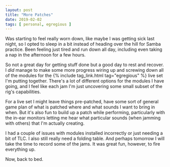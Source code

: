 ```yaml
---
layout: post
title: "More Patches"
date: 2019-02-02
tags: [ personal, egregious ]
---
```


Was starting to feel really worn down, like maybe I was getting sick last night,
so I opted to sleep in a bit instead of heading over the hill for Samba practice.
Been feeling just tired and run down all day, including even taking a nap in
the afternoon for a few hours.

So not a great day for getting stuff done but a good day to rest and recover. I
*did* manage to make some more progress wiring up and screwing down all of the
modules for the {% include tag_link.html tag="egregious" %} live set I'm putting
together. There's a lot of different options for the modules I have going, and
I feel like each jam I'm just uncovering some small subset of the rig's
capabilities.

For a live set I might leave things pre-patched, have some sort of general game
plan of what is patched where and what sounds I want to bring in when. But it's
also fun to build up a patch while performing, particularly with the in-ear
monitors letting me hear what particular sounds (when jamming with others) that
I'm actually creating.

I had a couple of issues with modules installed incorrectly or just needing a
bit of TLC. I also still really need a folding table. And perhaps tomorrow I
will take the time to record some of the jams. It was great fun, however, to
fire everything up.

Now, back to bed.

